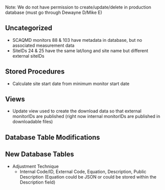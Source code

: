 Note: We do not have permission to create/update/delete in production database (must go through Dewayne D/Mike E)

## Uncategorized
- SCAQMD monitors 88 & 103 have metadata in database, but no associated measurement data
- SiteIDs 24 & 25 have the same lat/long and site name but different external siteIDs

## Stored Procedures
- Calculate site start date from minimum monitor start date


## Views
- Update view used to create the download data so that external monitorIDs are published (right now internal monitorIDs are published in downloadable files)


## Database Table Modifications


## New Database Tables
- Adjustment Technique 
  - Internal Code/ID, External Code, Equation, Description, Public Description (Equation could be JSON or could be stored within the Description field)



